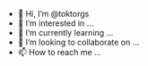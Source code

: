 - 👋 Hi, I’m @toktorgs
- 👀 I’m interested in ...
- 🌱 I’m currently learning ...
- 💞️ I’m looking to collaborate on ...
- 📫 How to reach me ...

<!---
toktorgs/toktorgs is a ✨ special ✨ repository because its `README.md` (this file) appears on your GitHub profile.
You can click the Preview link to take a look at your changes.
--->
